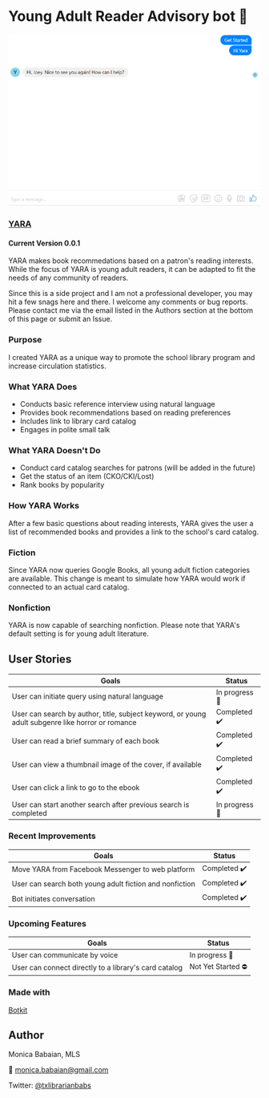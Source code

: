 # Young Adult Reader Advisory bot 🤖 
 

<img src="https://github.com/mbabaian/yara/blob/master/yara_intro.gif" width="548">

### [YARA](https://dear-chill.glitch.me/)

#### Current Version 0.0.1
YARA makes book recommedations based on a patron's reading interests. While the focus of YARA is young adult readers, it can be adapted to fit the needs of any community of readers.

Since this is a side project and I am not a professional developer, you may hit a few snags here and there. I welcome any comments or bug reports. Please contact me via the email listed in the Authors section at the bottom of this page or submit an Issue. 

### Purpose
I created YARA as a unique way to promote the school library program and increase circulation statistics. 

### What YARA Does
- Conducts basic reference interview using natural language
- Provides book recommendations based on reading preferences
- Includes link to library card catalog 
- Engages in polite small talk 

### What YARA Doesn't Do
 - Conduct card catalog searches for patrons (will be added in the future)
 - Get the status of an item (CKO/CKI/Lost)
 - Rank books by popularity
 
### How YARA Works
After a few basic questions about reading interests, YARA gives the user a list of recommended books and provides a link to the school's card catalog.

### Fiction
Since YARA now queries Google Books, all young adult fiction categories are available. This change is meant to simulate how YARA would work if connected to an actual card catalog.

### Nonfiction
YARA is now capable of searching nonfiction. Please note that YARA's default setting is for young adult literature.


## User Stories
| Goals | Status |
| ----- | ------ |
| User can initiate query using natural language | In progress :construction: |
| User can search by author, title, subject keyword, or young adult subgenre like horror or romance | Completed :heavy_check_mark: |
| User can read a brief summary of each book | Completed :heavy_check_mark: |
| User can view a thumbnail image of the cover, if available | Completed :heavy_check_mark: |
| User can click a link to go to the ebook | Completed :heavy_check_mark: |
| User can start another search after previous search is completed | In progress :construction: |

### Recent Improvements
| Goals | Status |
| ----- | ------ |
| Move YARA from Facebook Messenger to web platform | Completed :heavy_check_mark: |
| User can search both young adult fiction and nonfiction | Completed :heavy_check_mark: |
| Bot initiates conversation | Completed :heavy_check_mark: |

### Upcoming Features
| Goals | Status |
| ----- | ------ |
| User can communicate by voice | In progress :construction: |
| User can connect directly to a library's card catalog | Not Yet Started :no_entry: |

### Made with 
[Botkit](https://www.botkit.ai/)

## Author
Monica Babaian, MLS

:email: monica.babaian@gmail.com

Twitter: [@txlibrarianbabs](https://twitter.com/txlibrarianbabs)
